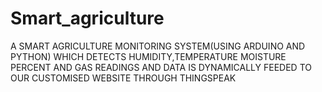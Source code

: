 # Smart_agriculture
A SMART AGRICULTURE MONITORING SYSTEM(USING ARDUINO AND PYTHON) WHICH DETECTS HUMIDITY,TEMPERATURE MOISTURE PERCENT AND GAS READINGS AND DATA IS DYNAMICALLY FEEDED TO OUR CUSTOMISED WEBSITE THROUGH THINGSPEAK
